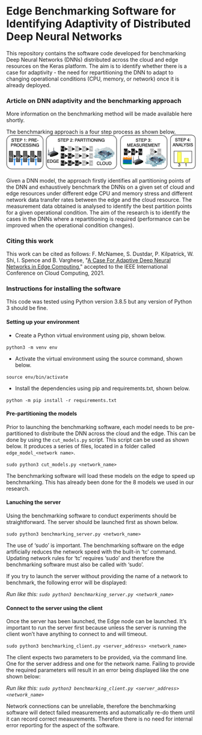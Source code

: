 Edge Benchmarking Software for Identifying Adaptivity of Distributed Deep Neural Networks
=========================================================================================

This repository contains the software code developed for benchmarking Deep Neural Networks (DNNs) distributed across the cloud and edge resources on the Keras platform. The aim is to identify whether there is a case for adaptivity - the need for repartitioning the DNN to adapt to changing operational conditions (CPU, memory, or network) once it is already deployed.

### Article on DNN adaptivity and the benchmarking approach
More information on the benchmarking method will be made available here shortly. 

The benchmarking approach is a four step process as shown below. 
![](readme-assets/method.png)

Given a DNN model, the approach firstly identifies all partitioning points of the DNN and exhaustively benchmark the DNNs on a given set of cloud and edge resources under different edge CPU and memory stress and different network data transfer rates between the edge and the cloud resource. The measurement data obtained is analysed to identify the best partition points for a given operational condition. The aim of the research is to identify the cases in the DNNs where a repartitioning is required (performance can be improved when the operational condition changes). 

### Citing this work
This work can be cited as follows:
F. McNamee, S. Dustdar, P. Kilpatrick, W. Shi, I. Spence and B. Varghese, "[A Case For Adaptive Deep Neural Networks in Edge Computing](https://arxiv.org/pdf/2008.01814.pdf)," accepted to the IEEE International Conference on Cloud Computing, 2021.

### Instructions for installing the software
This code was tested using Python version 3.8.5 but any version of Python 3 should be fine.

#### Setting up your environment
* Create a Python virtual environment using pip, shown below.

`python3 -m venv env`

* Activate the virtual environment using the source command, shown below.

`source env/bin/activate`

* Install the dependencies using pip and requirements.txt, shown below.

`python -m pip install -r requirements.txt`

#### Pre-partitioning the models
Prior to launching the benchmarking software, each model needs to be pre-partitioned to distribute the DNN across the cloud and the edge. This can be done by using the `cut_models.py` script. This script can be used as shown below. It produces a series of files, located in a folder called `edge_model_<network name>`.

`sudo python3 cut_models.py <network_name>`

The benchmarking software will load these models on the edge to speed up benchmarking. This has already been done for the 8 models we used in our research.

#### Lanuching the server
Using the benchmarking software to conduct experiments should be straightforward. The server should be launched first as shown below.

`sudo python3 benchmarking_server.py <network_name>`

The use of ‘sudo’ is important. The benchmarking software on the edge artificially reduces the network speed with the built-in ‘tc’ command. Updating network rules for ‘tc’ requires ‘sudo’ and therefore the benchmarking software must also be called with ‘sudo’.

If you try to launch the server without providing the name of a network to benchmark, the following error will be displayed:

_Run like this: `sudo python3 benchmarking_server.py <network_name>`_

#### Connect to the server using the client
Once the server has been launched, the Edge node can be launched. It’s important to run the server first because unless the server is running the client won’t have anything to connect to and will timeout.

`sudo python3 benchmarking_client.py <server_address> <network_name>`

The client expects two parameters to be provided, via the command line. One for the server address and one for the network name. Failing to provide the required parameters will result in an error being displayed like the one shown below:

_Run like this: `sudo python3 benchmarking_client.py <server_address> <network_name>`_

Network connections can be unreliable, therefore the benchmarking software will detect failed measurements and automatically re-do them until it can record correct measurements. Therefore there is no need for internal error reporting for the aspect of the software.

